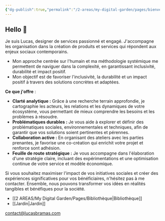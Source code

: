 ```yaml
---
{"dg-publish":true,"permalink":"/2-areas/my-digital-garden/pages/bienvenue/","tags":["gardenEntry"],"dgHomeLink":"false","dgShowBacklinks":"false","dgShowLocalGraph":"false"}
---
```


## Hello 👋

Je suis Lucas, designer de services passionné et engagé. J'accompagne les organisation dans la création de produits et services qui répondent aux enjeux sociaux contemporains. 

- Mon approche centrée sur l'humain et ma méthodologie systémique me permettent de naviguer dans la complexité, en garantissant inclusivité, durabilité et impact positif.
- Mon objectif est de favoriser l'inclusivité, la durabilité et un impact positif à travers des solutions concrètes et adaptées.

**Ce que j'offre** : 

- **Clarté analytique :** Grâce à une recherche terrain approfondie, je cartographie les acteurs, les relations et les dynamiques de votre écosystème, vous permettant de mieux comprendre les besoins et les problèmes à résoudre.
- **Problématiques durables :** Je vous aide à explorer et définir des problématiques sociales, environnementales et techniques, afin de garantir que vos solutions soient pertinentes et pérennes.
- **Collaboration active :** En organisant des ateliers avec les parties prenantes, je favorise une co-création qui enrichit votre projet et renforce sont adhésion.
- **Feuille de route stratégique :** Je vous accompagne dans l'élaboration d'une stratégie claire, incluant des expérimentations et une optimisation continue de votre service et modèle économique.

Si vous souhaitez maximiser l'impact de vos initiatives sociales et créer des expériences significatives pour vos bénéficiaires, n'hésitez pas à me contacter. Ensemble, nous pouvons transformer vos idées en réalités tangibles et bénéfiques pour la société.





- [[2 AREAS/My Digital Garden/Pages/Bibliothèque\|Bibliothèque]]
- [[Jardin\|Jardin]]

contact@lucasbramas.com
